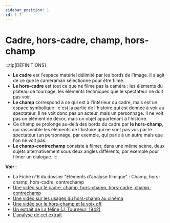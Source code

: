 ```yaml
---
sidebar_position: 1
id: 1-7 
---
```

# Cadre, hors-cadre, champ, hors-champ

:::tip[DÉFINITIONS]
- **Le cadre** est l'espace matériel délimité par les bords de l'image. Il s'agit de ce que le caméraman sélectionne pour être filmé.
- **Le hors-cadre** est tout ce que ne filme pas la caméra : les éléments du plateau de tournage, les éléments techniques que le spectateur ne doit pas voir.
- **Le champ** correspond à ce qui est à l'intérieur du cadre, mais est un espace symbolique : c'est la partie de l'histoire qui est donnée à voir au spectateur. Il ne voit donc pas un acteur, mais un personnage. Il ne voit pas un élément de décor, mais un objet appartenant à l'histoire. 
- Ce champ se prolonge au-delà des bords du cadre par **le hors-champ**, qui rassemble les éléments de l'histoire qui ne sont pas vus par le spectateur (un personnage, par exemple, qui parle à un autre mais que l'on ne voit pas. 
- **Le champ-contrechamp** consiste à filmer, dans une même scène, deux sujets alternativement sous deux angles différents, par exemple pour filmer un dialogue.
:::

**Voir :** 
- La Fiche n°6 du dossier "Éléments d'analyse filmique" : Champ, hors-champ, hors-cadre, contrechamp
- [Une vidéo sur le cadre, champ, hors-champ, hors-cadre, champ-contrechamp](https://drive.google.com/file/d/1Mj-X9l2sZnHMdD-8kFkvI-t5VYmqUR4g/view?usp=drive_link)
- [Une vidéo sur les usages du hors-champ au cinéma](https://drive.google.com/file/d/1MnEzgs_NvTpH0YW0JXTElYdlNOPZXfp7/view?usp=drive_link)
- [Une vidéo sur le hors-champ et la voix off](https://drive.google.com/file/d/1OzDSkJ-7AZxPBqZqxGTTDCjkHO2wAqaa/view?usp=drive_link)
- [Un extrait de La féline (J. Tourneur, 1942)](https://drive.google.com/file/d/17AuXmc_ppSU_YVzGucy86xEwu6H6qm4G/view?usp=drive_link)
- [L'analyse de cet extrait](https://drive.google.com/file/d/1lL_FVvGgziHoJ0VcqKlGHa6E5ljLW2HE/view?usp=drive_link)